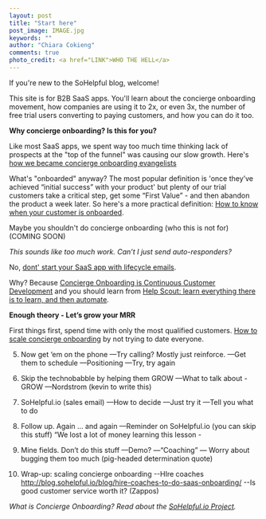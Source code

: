 ```yaml
---
layout: post
title: "Start here"
post_image: IMAGE.jpg
keywords: ""
author: "Chiara Cokieng"
comments: true
photo_credit: <a href="LINK">WHO THE HELL</a>
---
```


If you're new to the SoHelpful blog, welcome!

This site is for B2B SaaS apps. You'll learn about the concierge onboarding movement, how companies are using it to 2x, or even 3x, the number of free trial users converting to paying customers, and how you can do it too.

**Why concierge onboarding? Is this for you?**

Like most SaaS apps, we spent way too much time thinking lack of prospects at the "top of the funnel" was causing our slow growth. Here's [how we became concierge onboarding evangelists](http://blog.sohelpful.io/about/)

What's "onboarded" anyway? The most popular definition is 'once they’ve achieved “initial success” with your product' but plenty of our trial customers take a critical step, get some “First Value” - and then abandon the product a week later. So here's a more practical definition:
[How to know when your customer is onboarded](http://blog.sohelpful.io/blog/defining-onboarded/).

Maybe you shouldn't do concierge onboarding (who this is not for) (COMING SOON)

*This sounds like too much work. Can’t I just send auto-responders?*

No, [dont' start your SaaS app with lifecycle emails](http://blog.sohelpful.io/blog/lifecycle/).

Why? Because [Concierge Onboarding is Continuous Customer Development](http://blog.sohelpful.io/2015/02/07/concierge-onboarding-is-continuous-customer-development/) and you should learn from [Help Scout: learn everything there is to learn, and then automate](http://blog.sohelpful.io/2015/02/07/concierge-onboarding-is-continuous-customer-development/).

**Enough theory - Let’s grow your MRR**

First things first, spend time with only the most qualified customers. [How to scale concierge onboarding](http://blog.sohelpful.io/blog/qualify/ ) by not trying to date everyone.

5. Now get ‘em on the phone
—Try calling? Mostly just reinforce.
—Get them to schedule
—Positioning
—Try, try again

6. Skip the technobabble by helping them GROW 
—What to talk about - GROW
—Nordstrom (kevin to write this)

7. SoHelpful.io (sales email)
—How to decide
—Just try it
—Tell you what to do

8. Follow up. Again … and again
—Reminder on SoHelpful.io (you can skip this stuff)
“We lost a lot of money learning this lesson - 

9. Mine fields. Don’t do this stuff
—Demo?
—“Coaching”
— Worry about bugging them too much (pig-headed determination quote)

10. Wrap-up: scaling concierge onboarding
--HIre coaches  http://blog.sohelpful.io/blog/hire-coaches-to-do-saas-onboarding/
--Is good customer service worth it? (Zappos)


*What is Concierge Onboarding? Read about the <a href="http://blog.sohelpful.io/sohelpfulio/index.html">SoHelpful.io Project</a>.*